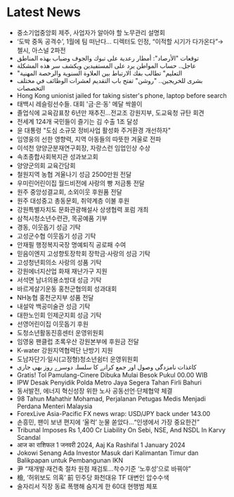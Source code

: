 # Latest News
-  중소기업중앙회 제주, 사업자가 알아야 할 노무관리 설명회
-  ‘도박 중독 공격수’, 1월에 팀 떠난다... 디렉터도 인정, “이적할 시기가 다가온다”→첼시, 아스널 2파전
-  توقعات "الأرصاد": أمطار رعدية على تبوك والجوف وضباب بهذه المناطق
-  عاجل.. حساب المواطن يرد على المستفيدين ويكشف سر هذه المشكلة
-  "التعليم" تطالب بفك الارتباط بين العلاوة السنوية والرخصة المهنية
-  بشرى للخريجين.. "روشن" تفتح باب التقديم لعشرات الوظائف في مختلف التخصصات
-  Hong Kong unionist jailed for taking sister's phone, laptop before search
-  태백시 레슬링선수들. 대회 '금·은·동' 메달 싹쓸이
-  졸업식에 교육감표창 6년만 재추진…전교조 강원지부, 도교육청 규탄 회견
-  전세계 124개 국민들이 즐기는 김 수출 1조 달성
-  윤 대통령 "도심 소규모 정비사업 활성화 주거환경 개선하자"
-  임영웅의 선한 영향력, 지역 아동들의 따뜻한 겨울로 전파
-  이석천 양양군분재연구회장, 자랑스런 임업인상 수상
-  속초종합사회복지관 성과보고회
-  양양군의회 교육간담회
-  철원지역 농협 겨울나기 성금 2500만원 전달
-  우미린어린이집 월드비전에 사랑의 빵 저금통 전달
-  원주 중앙성결교회, 소외이웃 후원품 전달
-  원주 대성중고 총동문회, 취약계층 이불 후원
-  강원특별자치도 문화관광해설사 상생협력 포럼 개최
-  삼척시청소년수련관, 목공예품 기부
-  경동, 이웃돕기 성금 기탁
-  고성군수협 이웃돕기 성금 기탁
-  안재필 행정복지국장 명예퇴직 공로패 수여
-  믿음이엔지 고성향토장학회 장학금·사랑의 성금 기탁
-  고성청년회의소 사랑의 성품 기탁
-  강원에너지산업 화재 재난가구 지원
-  서석면 남녀의용소방대 성금 기탁
-  바르게살기운동 홍천군협의회 성과대회
-  NH농협 홍천군지부 성품 전달
-  내설악 백공미술관 성금 기탁
-  대한노인회 인제군지회 성금 기탁
-  선영어린이집 이웃돕기 후원
-  도청소년활동진흥센터 운영위원회
-  임영웅 팬클럽 초록우산 강원본부에 후원금 전달
-  K-water 강원지역협력단 난방기 지원
-  도남자단기·일시(고정형)청소년쉼터 운영위원회
-  کاغذات نامزدگی وصول اور جمع کرانے کا سلسلہ دوسرے روز بھی جاری
-  Gratis! Tol Pamulang-Cinere Dibuka Mulai Besok Pukul 00.00 WIB
-  IPW Desak Penyidik Polda Metro Jaya Segera Tahan Firli Bahuri
-  동서발전, 에너지 혁신성장 위한 노사 공동선언·단체협약 체결
-  98 Tahun Mahathir Mohamad, Perjalanan Petugas Medis Menjadi Perdana Menteri Malaysia
-  ForexLive Asia-Pacific FX news wrap: USD/JPY back under 143.00
-  손흥민, 팬이 보낸 편지에 ‘울컥’ 눈물 쏟았다…“인생에서 가장 중요한건”
-  Tribunal Imposes Rs 1,400 Cr Liability On Sebi, NSE, And NSDL In Karvy Scandal
-  आज का राशिफल 1 जनवरी 2024, Aaj Ka Rashifal 1 January 2024
-  Jokowi Senang Ada Investor Masuk dari Kalimantan Timur dan Balikpapan untuk Pembangunan IKN
-  尹 “재개발·재건축 절차 원점 재검토…착수기준 ‘노후성’으로 바꿔야”
-  檢, ‘허위보도 의혹’ 前 민주당 화천대유 TF 대변인 압수수색
-  술자리서 직장 동료 폭행해 숨지게 한 60대 현행범 체포
